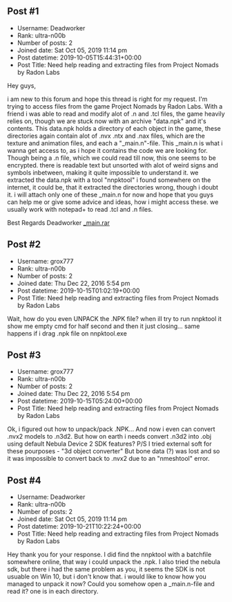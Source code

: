 ## Post #1
- Username: Deadworker
- Rank: ultra-n00b
- Number of posts: 2
- Joined date: Sat Oct 05, 2019 11:14 pm
- Post datetime: 2019-10-05T15:44:31+00:00
- Post Title: Need help reading and extracting files from Project Nomads by Radon Labs

Hey guys,

i am new to this forum and hope this thread is right for my request. I'm trying to access files from the game Project Nomads by Radon Labs. With a friend i was able to read and modify alot of .n and .tcl files, the game heavily relies on, though we are stuck now with an archive "data.npk" and it's contents. This data.npk holds a directory of each object in the game, these directories again contain alot of .nvx .ntx and .nax files, which are the texture and animation files, and each a "_main.n"-file. This _main.n is what i wanna get access to, as i hope it contains the code we are looking for. Though being a .n file, which we could read till now, this one seems to be encrypted. there is readable text but unsorted with alot of weird signs and symbols inbetween, making it quite impossible to understand it. we extracted the data.npk with a tool "nnpktool" i found somewhere on the internet, it could be, that it extracted the directories wrong, though i doubt it. i will attach only one of these _main.n for now and hope that you guys can help me or give some advice and ideas, how i might access these. we usually work with notepad+ to read .tcl and .n files.

Best Regards
Deadworker
[_main.rar](https://xentaxbackup.github.io/file/16867__main.rar)
## Post #2
- Username: grox777
- Rank: ultra-n00b
- Number of posts: 2
- Joined date: Thu Dec 22, 2016 5:54 pm
- Post datetime: 2019-10-15T01:02:19+00:00
- Post Title: Need help reading and extracting files from Project Nomads by Radon Labs

Wait, how do you even UNPACK the .NPK file?
when ill try to run nnpktool it show me empty cmd for half second and then it just closing...
same happens if i drag .npk file on nnpktool.exe
## Post #3
- Username: grox777
- Rank: ultra-n00b
- Number of posts: 2
- Joined date: Thu Dec 22, 2016 5:54 pm
- Post datetime: 2019-10-15T05:24:00+00:00
- Post Title: Need help reading and extracting files from Project Nomads by Radon Labs

Ok, i figured out how to unpack/pack .NPK... And now i even can convert .nvx2 models to .n3d2. But how on earth i needs convert .n3d2 into .obj using default Nebula Device 2 SDK features? P/S I tried external soft for these pourposes - "3d object converter" But bone data (?) was lost and so it was impossible to convert back to .nvx2 due to an "nmeshtool" error.
## Post #4
- Username: Deadworker
- Rank: ultra-n00b
- Number of posts: 2
- Joined date: Sat Oct 05, 2019 11:14 pm
- Post datetime: 2019-10-21T10:22:24+00:00
- Post Title: Need help reading and extracting files from Project Nomads by Radon Labs

Hey thank you for your response. I did find the nnpktool with a batchfile somewhere online, that way i could unpack the .npk. I also tried the nebula sdk, but there i had the same problem as you, it seems the SDK is not usuable on Win 10, but i don't know that. i would like to know how you managed to unpack it now? Could you somehow open a _main.n-file and read it? one is in each directory.
